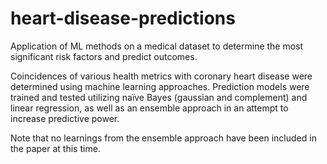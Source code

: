 # heart-disease-predictions
Application of ML methods on a medical dataset to determine the most significant risk factors and predict outcomes. 

Coincidences of various health metrics with coronary heart disease were determined using machine learning approaches. Prediction models were trained and tested utilizing naïve Bayes (gaussian and complement) and linear regression, as well as an ensemble approach in an attempt to increase predictive power. 

Note that no learnings from the ensemble approach have been included in the paper at this time.

